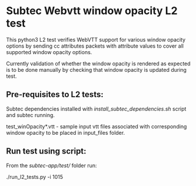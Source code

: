 # Subtec Webvtt window opacity L2 test

This python3 L2 test verifies WebVTT support for various window opacity options
by sending cc attributes packets with attribute values to cover all 
supported window opacity options.

Currently validation of whether the window opacity is rendered as expected is 
to be done manually by checking that window opacity is updated during test.

## Pre-requisites to L2 tests:

Subtec dependencies installed with *install_subtec_dependencies.sh* script
and subtec running.

test_winOpacity*.vtt - sample input vtt files associated with corresponding
window opacity to be placed in input_files folder.

## Run test using script:

From the *subtec-app/test/* folder run:

./run_l2_tests.py -i 1015